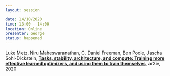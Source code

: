 ```yaml
---
layout: session

date: 14/10/2020
time: 13:00 - 14:00
location: Online
presenter: George
status: happened
---
```

Luke Metz,
Niru Maheswaranathan,
C. Daniel Freeman,
Ben Poole,
Jascha Sohl-Dickstein,
**[Tasks, stability, architecture, and compute:
Training more effective learned optimizers, and using them to train
themselves](papers/0037-learned-optimizers)**,
arXiv,
2020
